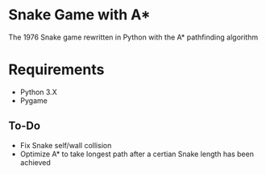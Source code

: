# Snake Game with A*
 The 1976 Snake game rewritten in Python with the A* pathfinding algorithm 
# Requirements #
* Python 3.X
* Pygame
## To-Do ##
* Fix Snake self/wall collision
* Optimize A* to take longest path after a certian Snake length has been achieved 
